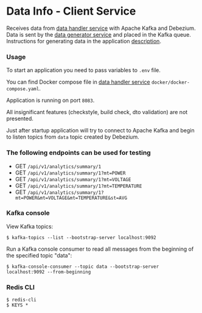 # Data Info - Client Service

Receives data
from [data handler service](https://github.com/Serheev/data-handler-service)
with Apache Kafka and Debezium. Data is sent by the [data generator service](https://github.com/Serheev/data-generator-service) and placed in the Kafka queue. Instructions for generating data in the application [description](https://github.com/Serheev/data-generator-service/blob/main/README.md).

### Usage

To start an application you need to pass variables to `.env` file.

You can find Docker compose file
in [data handler service](https://github.com/Serheev/data-handler-service) `docker/docker-compose.yaml`.

Application is running on port `8083`.

All insignificant features (checkstyle, build check, dto validation) are not
presented.

Just after startup application will try to connect to Apache Kafka and begin to
listen topics from `data` topic created by Debezium.

### The following endpoints can be used for testing

* GET `/api/v1/analytics/summary/1`
* GET `/api/v1/analytics/summary/1?mt=POWER`
* GET `/api/v1/analytics/summary/1?mt=VOLTAGE`
* GET `/api/v1/analytics/summary/1?mt=TEMPERATURE`
* GET `/api/v1/analytics/summary/1?mt=POWER&mt=VOLTAGE&mt=TEMPERATURE&st=AVG`

### Kafka console
View Kafka topics:
```
$ kafka-topics --list --bootstrap-server localhost:9092
```
Run a Kafka console consumer to read all messages from the beginning of the specified topic "data":
```
$ kafka-console-consumer --topic data --bootstrap-server localhost:9092 --from-beginning
```
### Redis CLI
```
$ redis-cli
$ KEYS *
```

